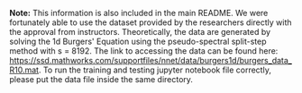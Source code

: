 **Note:** This information is also included in the main README.
We were fortunately able to use the dataset provided by the researchers directly with the approval from instructors. 
Theoretically, the data are generated by solving the 1d Burgers' Equation using the pseudo-spectral split-step method with s = 8192. 
The link to accessing the data can be found here: https://ssd.mathworks.com/supportfiles/nnet/data/burgers1d/burgers_data_R10.mat. 
To run the training and testing jupyter notebook file correctly, please put the data file inside the same directory.
